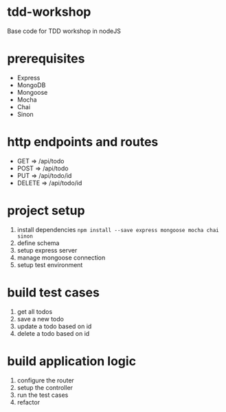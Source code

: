 # tdd-workshop
Base code for TDD workshop in nodeJS


# prerequisites 
- Express
- MongoDB
- Mongoose 
- Mocha
- Chai
- Sinon


# http endpoints and routes 
- GET => /api/todo
- POST => /api/todo
- PUT => /api/todo/id
- DELETE => /api/todo/id


# project setup 
1. install dependencies 
```npm install --save express mongoose mocha chai sinon```
2. define schema 
3. setup express server
4. manage mongoose connection 
5. setup test environment 


# build test cases 
1. get all todos
2. save a new todo 
3. update a todo based on id
4. delete a todo based on id


# build application logic 
1. configure the router 
2. setup the controller 
3. run the test cases 
4. refactor 

